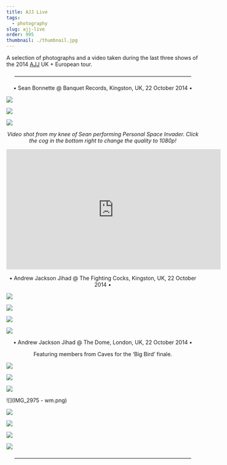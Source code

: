 ```yaml
---
title: AJJ Live
tags:
  - photography
slug: ajj-live
order: 995
thumbnail: ./thumbnail.jpg
---
```

A selection of photographs and a video taken during the last three shows of the 2014 [AJJ](http://www.ajjtheband.com/) UK + European tour.

<p style="text-align: center">—————————————————————————————————</p>

<p style="text-align: center">• Sean Bonnette @ Banquet Records, Kingston, UK, 22 October 2014 •</p>

![](IMG_2671bw-wm.png)

![](IMG_2674bw-wm.png)

![](IMG_2679bw-wm.png)

<p style="text-align: center; font-style: italic">Video shot from my knee of Sean performing Personal Space Invader.
Click the cog in the bottom right to change the quality to 1080p!</p>
<p style="text-align: center"><iframe width="560" height="315" src="https://www.youtube.com/embed/C8fojIRtO8o" frameborder="0" allowfullscreen></iframe></p>

<p style="text-align: center">• Andrew Jackson Jihad @ The Fighting Cocks, Kingston, UK, 22 October 2014 •</p>

![](IMG_2725bw-wm.png)

![](IMG_2740-wm.png)

![](IMG_2741bw-wm.png)

![](IMG_2746bw-wm.png)

<p style="text-align: center">• Andrew Jackson Jihad @ The Dome, London, UK, 22 October 2014 •</p>

<p style="text-align: center">Featuring members from Caves for the ‘Big Bird’ finale.</p>

![](IMG_2783bw-wm.png)

![](IMG_2784bw-wm.png)

![](IMG_2814bw-wm.png)

![](IMG_2975 - wm.png)

![](IMG_2981-wm.png)

![](IMG_2986-wm.png)

![](IMG_2995-wm.png)

![](IMG_3002bw-wm.png)

<p style="text-align: center">—————————————————————————————————</p>
